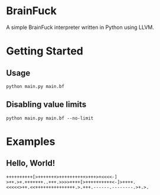 # BrainFuck
A simple BrainFuck interpreter written in Python using LLVM.

# Getting Started
## Usage
```
python main.py main.bf
```

## Disabling value limits
```
python main.py main.bf --no-limit
```

# Examples
## Hello, World!
```
++++++++++[>+++++++>++++++++++>+++>+<<<<-]
>++.>+.+++++++..+++.>>>>++++[>++++++++++<-]>++++.
<<<<<>++.<<+++++++++++++++.>.+++.------.--------.>+.>.
```
